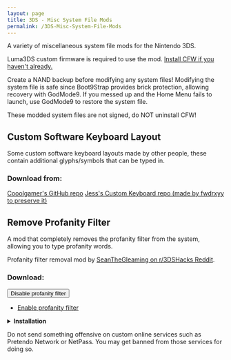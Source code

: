 ```yaml
---
layout: page
title: 3DS - Misc System File Mods
permalink: /3DS-Misc-System-File-Mods
---
```


A variety of miscellaneous system file mods for the Nintendo 3DS.

<div class="note-blue">
  <p>
    Luma3DS custom firmware is required to use the mod.
    <a href="https://3ds.hacks.guide/" target="_blank">
    Install CFW if you haven't already.</a>
  </p>
</div>

<div class="note-blue">
  <p>
    Create a NAND backup before modifying any system files!
    Modifying the system file is safe since Boot9Strap provides brick protection,
    allowing recovery with GodMode9.
    If you messed up and the Home Menu fails to launch, use GodMode9 to
    restore the system file.
  </p>
</div>

<div class="note-red">
  <p>
    These modded system files are not signed, do NOT uninstall CFW!
  </p>
</div>


## Custom Software Keyboard Layout

Some custom software keyboard layouts made by other people, these contain additional glyphs/symbols that can be typed in.

### Download from:

<a href="https://github.com/cooolgamer/3DS-custom-keyboard" target="_blank">
Cooolgamer's GitHub repo</a>

<a href="https://github.com/fwdrxyy/JESS-3DS-Custom-Keyboard" target="_blank">
Jess's Custom Keyboard repo (made by fwdrxyy to preserve it)</a>


## Remove Profanity Filter

A mod that completely removes the profanity filter from the system, allowing you to type profanity words.

Profanity filter removal mod by
<a href="https://www.reddit.com/r/3dshacks/comments/w9vmtw/" target="_blank">
SeanTheGleaming on r/3DSHacks Reddit</a>.

### Download:

<a href="/files/3DS/DisableProfanityFilter.cia">
  <button class="download-button">
    <i class="fa fa-download"></i> Disable profanity filter
  </button> 
</a>

- [Enable profanity filter](/files/3DS/EnableProfanityFilter.cia)

<details class="expandable-details">
  <summary>
    <b>Installation</b>
  </summary>
  <div class="note-blue-nested">
    <p>
      GodMode9 v2.0.0 or above is required to install <code>.cia</code> files.
      Get the
      <a href="https://github.com/d0k3/GodMode9" target="_blank">
      latest version of GodMode9 here</a>.
    </p>
  </div>

  <ol>
    <li>
      <p>Add a downloaded CIA file to the SD Card.</p>
    </li>
    <li>
      <p>Boot the console while holding the <code>Start</code> button to launch GodMode9.</p>
    </li>
    <li>
      <p>Browse and select a CIA file.</p>
    </li>
    <li>
      <p>Select <code>CIA image options...</code> → <code>Install game image</code>.</p>
      <ul>
        <li>
          <p>CIA files downloaded from this page are already encrypted, so there's no need to re-encrypt it.</p>
        </li>
      </ul>
    </li>
    <li>
      <p>Reboot the console.</p>
    </li>
  </ol>
</details>



<div class="note-yellow">
  <p>
    Do not send something offensive on custom online services such as Pretendo Network or NetPass.
    You may get banned from those services for doing so.
  </p>
</div>
